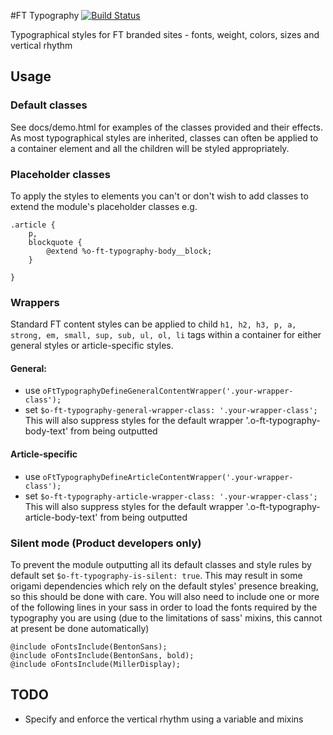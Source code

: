 #FT Typography [![Build Status](https://travis-ci.org/Financial-Times/o-ft-typography.png?branch=master)](https://travis-ci.org/Financial-Times/o-typography)

Typographical styles for FT branded sites - fonts, weight, colors, sizes and vertical rhythm

## Usage

### Default classes

See docs/demo.html for examples of the classes provided and their effects. As most typographical styles are inherited, classes can often be applied to a container element and all the children will be styled appropriately.

### Placeholder classes

To apply the styles to elements you can't or don't wish to add classes to extend the module's placeholder classes e.g.

    .article {
    	p,
    	blockquote {
 			@extend %o-ft-typography-body__block;   		
    	}

    }

### Wrappers
Standard FT content styles can be applied to child `h1, h2, h3, p, a, strong, em, small, sup, sub, ul, ol, li` tags within a container for either general styles or article-specific styles.

#### General:

* use `oFtTypographyDefineGeneralContentWrapper('.your-wrapper-class');`
* set `$o-ft-typography-general-wrapper-class: '.your-wrapper-class';` This will also suppress styles for the default wrapper '.o-ft-typography-body-text' from being outputted
    
#### Article-specific

* use `oFtTypographyDefineArticleContentWrapper('.your-wrapper-class');`
* set `$o-ft-typography-article-wrapper-class: '.your-wrapper-class';` This will also suppress styles for the default wrapper '.o-ft-typography-article-body-text' from being outputted


### Silent mode (Product developers only)

To prevent the module outputting all its default classes and style rules by default set `$o-ft-typography-is-silent: true`. This may result in some origami dependencies which rely on the default styles' presence breaking, so this should be done with care. You will also need to include one or more of the following lines in your sass in order to load the fonts required by the typography you are using (due to the limitations of sass' mixins, this cannot at present be done automatically)

	@include oFontsInclude(BentonSans);
	@include oFontsInclude(BentonSans, bold);
	@include oFontsInclude(MillerDisplay);


## TODO
* Specify and enforce the vertical rhythm using a variable and mixins
